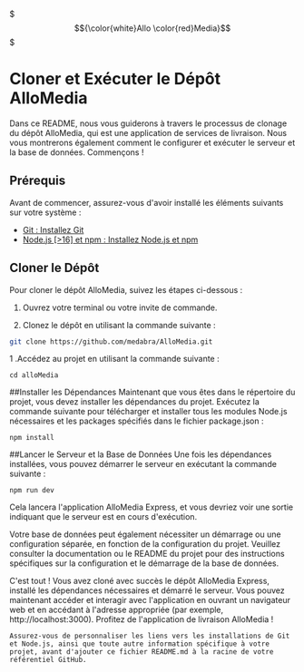 $$${\color{white}Allo \color{red}Media}$$$
# Cloner et Exécuter le Dépôt AlloMedia

Dans ce README, nous vous guiderons à travers le processus de clonage du dépôt AlloMedia, qui est une application de services de livraison. Nous vous montrerons également comment le configurer et exécuter le serveur et la base de données. Commençons !

## Prérequis

Avant de commencer, assurez-vous d'avoir installé les éléments suivants sur votre système :

- [Git : Installez Git](lien_vers_l_installation_de_Git)
- [Node.js [>16] et npm : Installez Node.js et npm](lien_vers_l_installation_de_Node.js)

## Cloner le Dépôt

Pour cloner le dépôt AlloMedia, suivez les étapes ci-dessous :

1. Ouvrez votre terminal ou votre invite de commande.

2. Clonez le dépôt en utilisant la commande suivante :

```bash
git clone https://github.com/medabra/AlloMedia.git
```
1 .Accédez au projet en utilisant la commande suivante :
```
cd alloMedia
```
##Installer les Dépendances
Maintenant que vous êtes dans le répertoire du projet, vous devez installer les dépendances du projet. Exécutez la commande suivante pour télécharger et installer tous les modules Node.js nécessaires et les packages spécifiés dans le fichier package.json :
```
npm install
```
##Lancer le Serveur et la Base de Données
Une fois les dépendances installées, vous pouvez démarrer le serveur en exécutant la commande suivante :
```
npm run dev
```
Cela lancera l'application AlloMedia Express, et vous devriez voir une sortie indiquant que le serveur est en cours d'exécution.

Votre base de données peut également nécessiter un démarrage ou une configuration séparée, en fonction de la configuration du projet. Veuillez consulter la documentation ou le README du projet pour des instructions spécifiques sur la configuration et le démarrage de la base de données.

C'est tout ! Vous avez cloné avec succès le dépôt AlloMedia Express, installé les dépendances nécessaires et démarré le serveur. Vous pouvez maintenant accéder et interagir avec l'application en ouvrant un navigateur web et en accédant à l'adresse appropriée (par exemple, http://localhost:3000). Profitez de l'application de livraison AlloMedia !
```
Assurez-vous de personnaliser les liens vers les installations de Git et Node.js, ainsi que toute autre information spécifique à votre projet, avant d'ajouter ce fichier README.md à la racine de votre référentiel GitHub.
```

